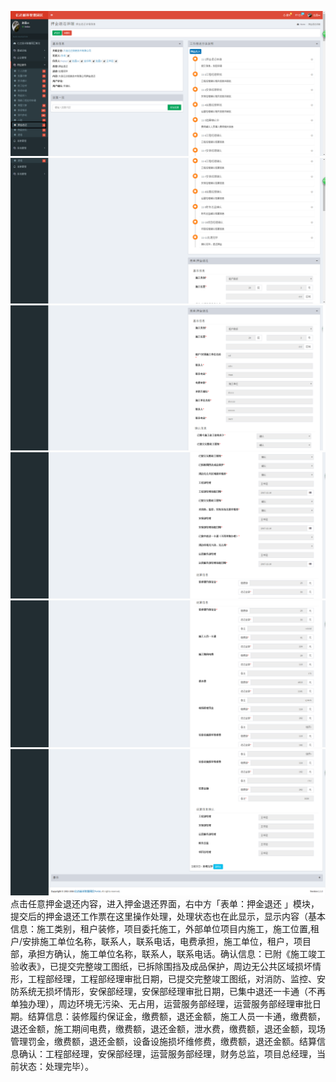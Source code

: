 ![](/assets/押金退还2.png)![](/assets/押金退还3.png)![](/assets/押金退还4.png)![](/assets/押金退还5.png)![](/assets/押金退还6.png)![](/assets/押金退还7.png)点击任意押金退还内容，进入押金退还界面，右中方「表单：押金退还 」模块，提交后的押金退还工作票在这里操作处理，处理状态也在此显示，显示内容（基本信息：施工类别，租户装修，项目委托施工，外部单位项目内施工，施工位置,租户/安排施工单位名称，联系人，联系电话，电费承担，施工单位，租户，项目部，承担方确认，施工单位名称，联系人，联系电话。确认信息：已附《施工竣工验收表》，已提交完整竣工图纸，已拆除围挡及成品保护，周边无公共区域损坏情形，工程部经理，工程部经理审批日期，已提交完整竣工图纸，对消防、监控、安防系统无损坏情形，安保部经理，安保部经理审批日期，已集中退还一卡通（不再单独办理），周边环境无污染、无占用，运营服务部经理，运营服务部经理审批日期。结算信息：装修履约保证金，缴费额，退还金额，施工人员一卡通，缴费额，退还金额，施工期间电费，缴费额，退还金额，泄水费，缴费额，退还金额，现场管理罚金，缴费额，退还金额，设备设施损坏维修费，缴费额，退还金额。结算信息确认：工程部经理，安保部经理，运营服务部经理，财务总监，项目总经理，当前状态：处理完毕）。

